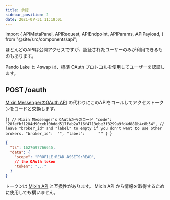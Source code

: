 ```yaml
---
title: 承認
sidebar_position: 2
date: 2021-07-31 11:18:01
---
```


import { APIMetaPanel, APIRequest, APIEndpoint, APIParams, APIPayload, } from "@site/src/components/api";

ほとんどのAPIは公開アクセスですが、認証されたユーザーのみが利用できるものもあります。

Pando Lake と 4swap は、標準 OAuth プロトコルを使用してユーザーを認証します。

## POST /oauth

[Mixin MessengerのOAuth API](https://developers.mixin.one/docs/api/oauth/oauth#get-access-token) の代わりにこのAPIをコールしてアクセストークンをコードと交換します。

<APIEndpoint base="https://api.4swap.org/api" url="/oauth" />

<APIMetaPanel /><APIPayload>{`{ // Mixin Messenger's OAuthからのコード "code":       "28fefbf1284d90ceb10bddd517fab2a716f4713ebe3f3299a9fd4d881b4c8b54", // leave "broker_id" and "label" to empty if you don't want to use other brokers. "broker_id":  "", "label":      "" } `}</APIPayload>

<APIRequest title="アクセストークンを交換" method="POST" isPublic base="https://api.4swap.org/api" url='/oauth --data PAYLOAD' />

```json title="Response"
{
  "ts": 1627697766645,
  "data": {
    "scope": "PROFILE:READ ASSETS:READ",
    // the OAuth token
    "token": "..."
  }
}
```

トークンは [Mixin API](https://developers.mixin.one/docs/api/guide) と互換性があります。 Mixin API から情報を取得するために使用しても構いません。


